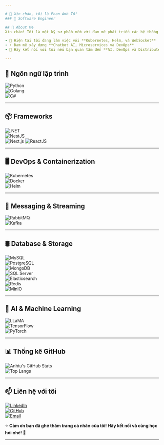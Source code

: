 ```yaml
---

# 👋 Xin chào, tôi là Phan Anh Tú!  
### 🚀 Software Engineer  

## 📌 About Me
Xin chào! Tôi là một kỹ sư phần mềm với đam mê phát triển các hệ thống **AI, Chatbot, Kubernetes, DevOps và MLOps**. Tôi có kinh nghiệm làm việc với **NEXTJS, NESTJS, C#, PYTHON, Golang, Docker, Kubernetes, RabbitMQ, MinIO** và luôn thích khám phá các công nghệ mới.  

- 🔭 Hiện tại tôi đang làm việc với **Kubernetes, Helm, và WebSocket**  
- ⚡ Đam mê xây dựng **Chatbot AI, Microservices và DevOps**  
- 💬 Hãy kết nối với tôi nếu bạn quan tâm đến **AI, DevOps và Distributed Systems**  

---
```


## 🚀 Ngôn ngữ lập trình  
![Python](https://img.shields.io/badge/Python-3776AB?style=for-the-badge&logo=python&logoColor=white)  
![Golang](https://img.shields.io/badge/Go-00ADD8?style=for-the-badge&logo=go&logoColor=white)  
![C#](https://img.shields.io/badge/C%23-239120?style=for-the-badge&logo=csharp&logoColor=white)  

---

## 📦 Frameworks
![.NET](https://img.shields.io/badge/.NET-512BD4?style=for-the-badge&logo=dotnet&logoColor=white)   
![NestJS](https://img.shields.io/badge/NestJS-E0234E?style=for-the-badge&logo=nestjs&logoColor=white)  
![Next.js](https://img.shields.io/badge/Next.js-000000?style=for-the-badge&logo=next.js&logoColor=white)
![ReactJS](https://img.shields.io/badge/ReactJS-61DAFB?style=for-the-badge&logo=react&logoColor=black)  

---

## 🖥 DevOps & Containerization  
![Kubernetes](https://img.shields.io/badge/Kubernetes-326CE5?style=for-the-badge&logo=kubernetes&logoColor=white)  
![Docker](https://img.shields.io/badge/Docker-2496ED?style=for-the-badge&logo=docker&logoColor=white)  
![Helm](https://img.shields.io/badge/Helm-0F1689?style=for-the-badge&logo=helm&logoColor=white)  

---

## 📡 Messaging & Streaming  
![RabbitMQ](https://img.shields.io/badge/RabbitMQ-FF6600?style=for-the-badge&logo=rabbitmq&logoColor=white)  
![Kafka](https://img.shields.io/badge/Apache%20Kafka-231F20?style=for-the-badge&logo=apache-kafka&logoColor=white)  

---

## 🛢 Database & Storage  
![MySQL](https://img.shields.io/badge/MySQL-4479A1?style=for-the-badge&logo=mysql&logoColor=white)  
![PostgreSQL](https://img.shields.io/badge/PostgreSQL-336791?style=for-the-badge&logo=postgresql&logoColor=white)  
![MongoDB](https://img.shields.io/badge/MongoDB-47A248?style=for-the-badge&logo=mongodb&logoColor=white)  
![SQL Server](https://img.shields.io/badge/SQL%20Server-CC2927?style=for-the-badge&logo=microsoft-sql-server&logoColor=white)  
![Elasticsearch](https://img.shields.io/badge/Elasticsearch-005571?style=for-the-badge&logo=elasticsearch&logoColor=white)  
![Redis](https://img.shields.io/badge/Redis-DC382D?style=for-the-badge&logo=redis&logoColor=white)  
![MinIO](https://img.shields.io/badge/MinIO-990000?style=for-the-badge&logo=minio&logoColor=white)  

---


## 🤖 AI & Machine Learning  
![LLaMA](https://img.shields.io/badge/LLaMA-3776AB?style=for-the-badge&logo=llama&logoColor=white)  
![TensorFlow](https://img.shields.io/badge/TensorFlow-FF6F00?style=for-the-badge&logo=tensorflow&logoColor=white)  
![PyTorch](https://img.shields.io/badge/PyTorch-EE4C2C?style=for-the-badge&logo=pytorch&logoColor=white)  

---

## 📊 **Thống kê GitHub**  
![Anhtu's GitHub Stats](https://github-readme-stats.vercel.app/api?username=phananhtu1998&show_icons=true&theme=radical)  
![Top Langs](https://github-readme-stats.vercel.app/api/top-langs/?username=phananhtu1998&layout=compact&theme=radical)  

---

## 📫 **Liên hệ với tôi**  
[![LinkedIn](https://img.shields.io/badge/LinkedIn-blue?style=for-the-badge&logo=linkedin)](https://www.linkedin.com/in/phananhtu/)  
[![GitHub](https://img.shields.io/badge/GitHub-181717?style=for-the-badge&logo=github)](https://github.com/phananhtu1998)  
[![Email](https://img.shields.io/badge/Email-D14836?style=for-the-badge&logo=gmail&logoColor=white)](mailto:phananhtu@gmail.com)  

⭐ **Cảm ơn bạn đã ghé thăm trang cá nhân của tôi! Hãy kết nối và cùng học hỏi nhé!** 🚀  

---
